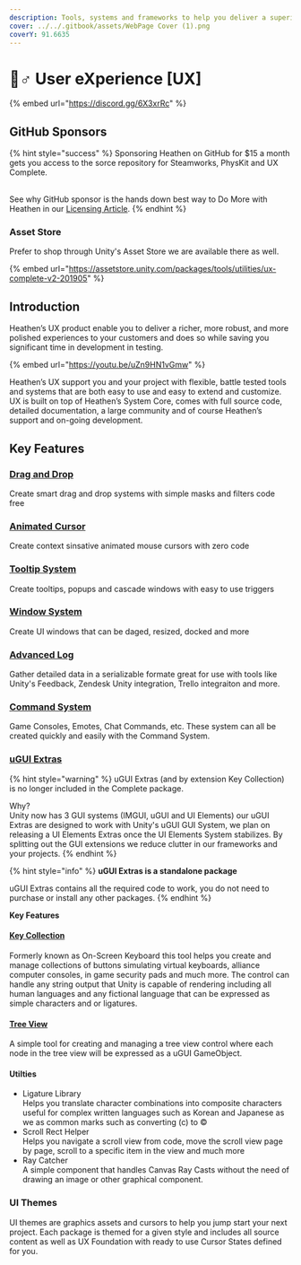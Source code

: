 ```yaml
---
description: Tools, systems and frameworks to help you deliver a superior User eXperience!
cover: ../../.gitbook/assets/WebPage Cover (1).png
coverY: 91.6635
---
```


# 🧙♂ User eXperience \[UX]

{% embed url="https://discord.gg/6X3xrRc" %}

## GitHub Sponsors

{% hint style="success" %}
Sponsoring Heathen on GitHub for $15 a month gets you access to the sorce repository for Steamworks, PhysKit and UX Complete.

\
See why GitHub sponsor is the hands down best way to Do More with Heathen in our [Licensing Article](../../become-a-sponsor/licensing.md).
{% endhint %}

### Asset Store

Prefer to shop through Unity's Asset Store we are available there as well.

{% embed url="https://assetstore.unity.com/packages/tools/utilities/ux-complete-v2-201905" %}

## Introduction

Heathen’s UX product enable you to deliver a richer, more robust, and more polished experiences to your customers and does so while saving you significant time in development in testing.&#x20;

{% embed url="https://youtu.be/uZn9HN1vGmw" %}

Heathen’s UX support you and your project with flexible, battle tested tools and systems that are both easy to use and easy to extend and customize. UX is built on top of Heathen’s System Core, comes with full source code, detailed documentation, a large community and of course Heathen’s support and on-going development.

## Key Features

### [Drag and Drop](learning/core-concepts/drag-and-drop-system.md)

Create smart drag and drop systems with simple masks and filters code free

### [Animated Cursor](learning/core-concepts/cursor-tools.md)

Create context sinsative animated mouse cursors with zero code

### [Tooltip System](learning/core-concepts/tooltips.md)

Create tooltips, popups and cascade windows with easy to use triggers

### [Window System](learning/core-concepts/window-tools.md)&#x20;

Create UI windows that can be daged, resized, docked and more

### [Advanced Log](learning/core-concepts/feedback-tools.md)

Gather detailed data in a serializable formate great for use with tools like Unity's Feedback, Zendesk Unity integration, Trello integraiton and more.

### [Command System](learning/core-concepts/command-system.md)

Game Consoles, Emotes, Chat Commands, etc. These system can all be created quickly and easily with the Command System.

### [uGUI Extras](learning/ugui-extras/)

{% hint style="warning" %}
uGUI Extras (and by extension Key Collection) is no longer included in the Complete package.&#x20;

Why?\
Unity now has 3 GUI systems (IMGUI, uGUI and UI Elements) our uGUI Extras are designed to work with Unity's uGUI GUI System, we plan on releasing a UI Elements Extras once the UI Elements System stabilizes. By splitting out the GUI extensions we reduce clutter in our frameworks and your projects.
{% endhint %}

{% hint style="info" %}
**uGUI Extras is a standalone package**

uGUI Extras contains all the required code to work, you do not need to purchase or install any other packages.
{% endhint %}

**Key Features**

#### [Key Collection](learning/ugui-extras/key-collection.md)

Formerly known as On-Screen Keyboard this tool helps you create and manage collections of buttons simulating virtual keyboards, alliance computer consoles, in game security pads and much more. The control can handle any string output that Unity is capable of rendering including all human languages and any fictional language that can be expressed as simple characters and or ligatures.

#### [Tree View](learning/ugui-extras/tree-view.md)

A simple tool for creating and managing a tree view control where each node in the tree view will be expressed as a uGUI GameObject.

#### Utilties

* Ligature Library\
  Helps you translate character combinations into composite characters useful for complex written languages such as Korean and Japanese as we as common marks such as converting (c) to ©
* Scroll Rect Helper\
  Helps you navigate a scroll view from code, move the scroll view page by page, scroll to a specific item in the view and much more
* Ray Catcher\
  A simple component that handles Canvas Ray Casts without the need of drawing an image or other graphical component.

### UI Themes&#x20;

UI themes are graphics assets and cursors to help you jump start your next project. Each package is themed for a given style and includes all source content as well as UX Foundation with ready to use Cursor States defined for you.
